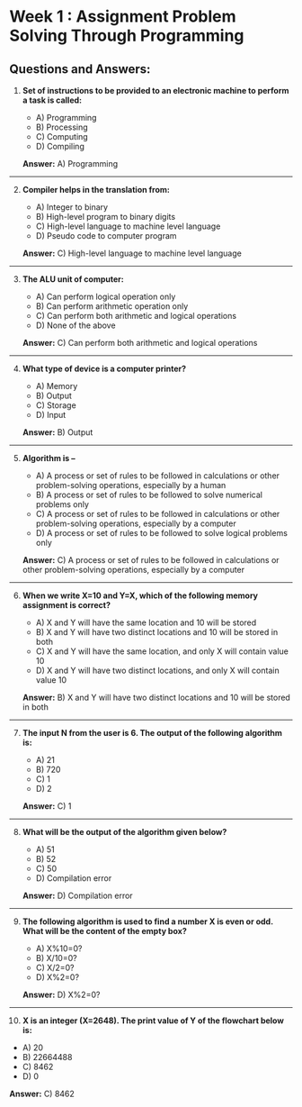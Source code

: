 
# Week 1 : Assignment Problem Solving Through Programming 
## Questions and Answers:

1. **Set of instructions to be provided to an electronic machine to perform a task is called:**
   - A) Programming
   - B) Processing
   - C) Computing
   - D) Compiling
   
   **Answer:** A) Programming
---
2. **Compiler helps in the translation from:**
   - A) Integer to binary
   - B) High-level program to binary digits
   - C) High-level language to machine level language
   - D) Pseudo code to computer program
   
   **Answer:** C) High-level language to machine level language
---
3. **The ALU unit of computer:**
   - A) Can perform logical operation only
   - B) Can perform arithmetic operation only
   - C) Can perform both arithmetic and logical operations
   - D) None of the above
   
   **Answer:** C) Can perform both arithmetic and logical operations
---
4. **What type of device is a computer printer?**
   - A) Memory
   - B) Output
   - C) Storage
   - D) Input
   
   **Answer:** B) Output
---
5. **Algorithm is –**
   - A) A process or set of rules to be followed in calculations or other problem-solving operations, especially by a human
   - B) A process or set of rules to be followed to solve numerical problems only
   - C) A process or set of rules to be followed in calculations or other problem-solving operations, especially by a computer
   - D) A process or set of rules to be followed to solve logical problems only
   
   **Answer:**  C) A process or set of rules to be followed in calculations or other problem-solving operations, especially by a computer
---
6. **When we write X=10 and Y=X, which of the following memory assignment is correct?**
   - A) X and Y will have the same location and 10 will be stored
   - B) X and Y will have two distinct locations and 10 will be stored in both
   - C) X and Y will have the same location, and only X will contain value 10
   - D) X and Y will have two distinct locations, and only X will contain value 10
   
   **Answer:** B) X and Y will have two distinct locations and 10 will be stored in both
---
7. **The input N from the user is 6. The output of the following algorithm is:**
   - A) 21
   - B) 720
   - C) 1
   - D) 2
   
   **Answer:** C) 1
---
8. **What will be the output of the algorithm given below?**
   - A) 51
   - B) 52
   - C) 50
   - D) Compilation error
   
   **Answer:** D) Compilation error
---
9. **The following algorithm is used to find a number X is even or odd. What will be the content of the empty box?**
   - A) X%10=0?
   - B) X/10=0?
   - C) X/2=0?
   - D) X%2=0?
   
   **Answer:** D) X%2=0?
---
10. **X is an integer (X=2648). The print value of Y of the flowchart below is:**
   - A) 20
   - B) 22664488
   - C) 8462
   - D) 0
   
   **Answer:** C) 8462
